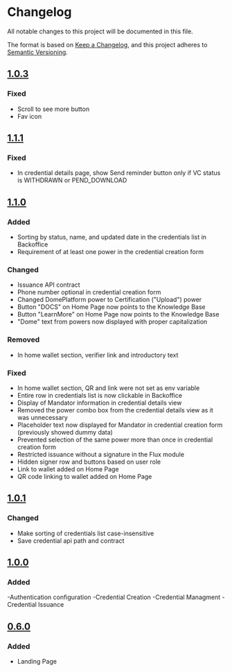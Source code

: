 # Changelog
All notable changes to this project will be documented in this file.

The format is based on [Keep a Changelog](https://keepachangelog.com/en/1.0.0/),
and this project adheres to [Semantic Versioning](https://semver.org/spec/v2.0.0.html).

## [1.0.3](https://github.com/in2workspace/in2-issuer-ui/releases/tag/v1.0.3)
### Fixed
- Scroll to see more button
- Fav icon

## [1.1.1](https://github.com/in2workspace/in2-issuer-ui/releases/tag/v1.1.1)
### Fixed
- In credential details page, show Send reminder button only if VC status is WITHDRAWN or PEND_DOWNLOAD

## [1.1.0](https://github.com/in2workspace/in2-issuer-ui/releases/tag/v1.1.0)
### Added 
- Sorting by status, name, and updated date in the credentials list in Backoffice 
- Requirement of at least one power in the credential creation form 
### Changed
- Issuance API contract 
- Phone number optional in credential creation form
- Changed DomePlatform power to Certification ("Upload") power 
- Button "DOCS" on Home Page now points to the Knowledge Base
- Button "LearnMore" on Home Page now points to the Knowledge Base
- "Dome" text from powers now displayed with proper capitalization
### Removed
- In home wallet section, verifier link and introductory text
### Fixed 
- In home wallet section, QR and link were not set as env variable
- Entire row in credentials list is now clickable in Backoffice 
- Display of Mandator information in credential details view 
- Removed the power combo box from the credential details view as it was unnecessary 
- Placeholder text now displayed for Mandator in credential creation form (previously showed dummy data) 
- Prevented selection of the same power more than once in credential creation form 
- Restricted issuance without a signature in the Flux module 
- Hidden signer row and buttons based on user role
- Link to wallet added on Home Page 
- QR code linking to wallet added on Home Page 

## [1.0.1](https://github.com/in2workspace/in2-issuer-ui/releases/tag/v1.0.1)
### Changed
- Make sorting of credentials list case-insensitive
- Save credential api path and contract

## [1.0.0](https://github.com/in2workspace/in2-issuer-ui/releases/tag/v1.0.0)
### Added
-Authentication configuration
-Credential Creation
-Credential Managment
-Credential Issuance

## [0.6.0](https://github.com/in2workspace/in2-issuer-ui/releases/tag/v0.6.0)
### Added
- Landing Page
